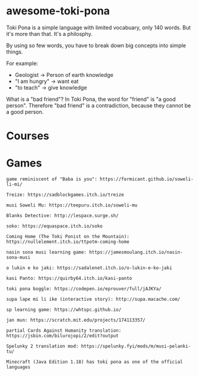 # awesome-toki-pona

Toki Pona is a simple language with limited vocabuary, only 140 words. But it's more than that. It's a philosphy.

By using so few words, you have to break down big concepts into simple things.

For example:
* Geologist -> Person of earth knowledge
* "I am hungry" -> want eat
* "to teach" -> give knowledge

What is a "bad friend"? In Toki Pona, the word for "friend" is "a good person". Therefore "bad friend" is a contradiction, because they cannot be a good person.

# Courses

# Games


    game reminiscent of "Baba is you": https://formicant.github.io/soweli-li-mi/

    Treize: https://sadblockgames.itch.io/treize

    musi Soweli Mu: https://teepuru.itch.io/soweli-mu

    Blanks Detective: http://lespace.surge.sh/

    soko: https://equaspace.itch.io/soko

    Coming Home (The Toki Ponist on the Mountain): https://nullelement.itch.io/ttpotm-coming-home

    nasin sona musi learning game: https://jamesmoulang.itch.io/nasin-sona-musi

    o lukin e ko jaki: https://sadalenet.itch.io/o-lukin-e-ko-jaki

    kasi Panto: https://quirby64.itch.io/kasi-panto

    toki pona boggle: https://codepen.io/eprouver/full/jAJKYa/

    supa lape mi li ike (interactive story): http://supa.macache.com/

    sp learning game: https://whtspc.github.io/

    jan mun: https://scratch.mit.edu/projects/174113357/

    partial Cards Against Humanity translation: https://jsbin.com/bilurojopi/2/edit?output

    Spelunky 2 translation mod: https://spelunky.fyi/mods/m/musi-pelanki-tu/

    Minecraft (Java Edition 1.18) has toki pona as one of the official languages

